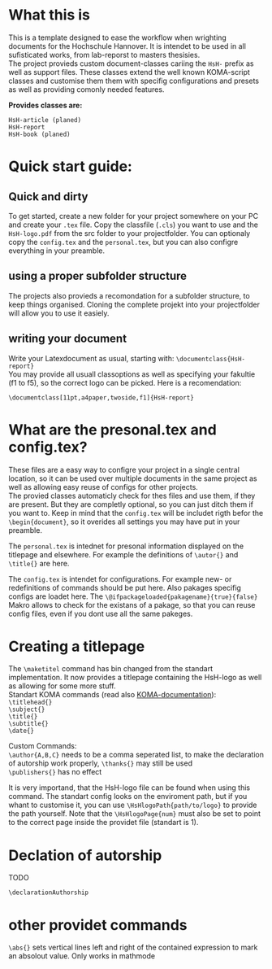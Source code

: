 # What this is

This is a template designed to ease the workflow when wrighting documents for the Hochschule Hannover. It is intendet to be used in all sufisticated
works, from lab-reporst to masters thesisies.  
The project provieds custom document-classes cariing the `HsH-` prefix as well as support files. These classes extend the well known KOMA-script classes and customise them
them with specifig configurations and presets as well as providing comonly needed features.  

**Provides classes are:**  

	HsH-article (planed)  
	HsH-report  
	HsH-book (planed)  

# Quick start guide:

## Quick and dirty
To get started, create a new folder for your project somewhere on your PC and create your `.tex` file. Copy the classfile (`.cls`) you want to use and
the `HsH-logo.pdf` from the src folder to your projectfolder. You can optionaly copy the `config.tex` and the `personal.tex`, but you can also
configre everything  in your preamble. 

## using a proper subfolder structure

The projects also provieds a recomondation for a subfolder structure, to keep things organised. Cloning the complete projekt into your projectfolder
will allow you to use it easiely. 

## writing your document

Write your Latexdocument as usual, starting with: `\documentclass{HsH-report}`  
You may provide all usuall classoptions as well as specifying your fakultie (f1 to f5), so the correct logo can be picked. Here is a recomendation:

	\documentclass[11pt,a4paper,twoside,f1]{HsH-report}


# What are the presonal.tex and config.tex?

These files are a easy way to configre your project in a single central location, so it can be used over multiple documents in the same  project as
well as allowing easy reuse of configs for other projects.  
The provied classes automaticly check for thes files and use them, if they are present. But they are completly optional, so you can just ditch them if
you want to. Keep in mind that the `config.tex` will be includet rigth befor the `\begin{document}`, so it overides all settings you may have put in
your preamble.  

The `personal.tex` is intednet for presonal information displayed on the titlepage and elsewhere. For example the definitions of `\autor{}` and
`\title{}` are here.  

The `config.tex` is intendet for configurations. For example new- or redefinitions of commands should be put here. Also pakages specifig configs are
loadet here. The `\@ifpackageloaded{pakagename}{true}{false}` Makro allows to check for the existans of a pakage, so that you can reuse config files,
even if you dont use all the same pakeges.

# Creating a titlepage

The `\maketitel` command has bin changed from the standart implementation. It now provides a titlepage containing the HsH-logo as well as allowing for
some more stuff.  
Standart KOMA commands (read also [KOMA-documentation](https://golatex.de//wiki/Titelseite_mit_KOMA-Script)):  
`\titlehead{}`  
`\subject{}`  
`\title{}`  
`\subtitle{}`  
`\date{}`  

Custom Commands:  
`\author{A,B,C}` needs to be a comma seperated list, to make the declaration of autorship work properly, `\thanks{}` may still be used  
`\publishers{}` has no effect

It is very importand, that the HsH-logo file can be found when using this command. The standart config looks on the enviroment path, but if you whant to
customise it, you can use `\HsHlogoPath{path/to/logo}` to provide the path yourself. Note that the `\HsHlogoPage{num}` must also be set to point to the
correct page inside the providet file (standart is 1).

# Declation of autorship

TODO

	\declarationAuthorship


# other providet commands

`\abs{}` sets vertical lines left and right of the contained expression to mark an absolout value. Only works in mathmode